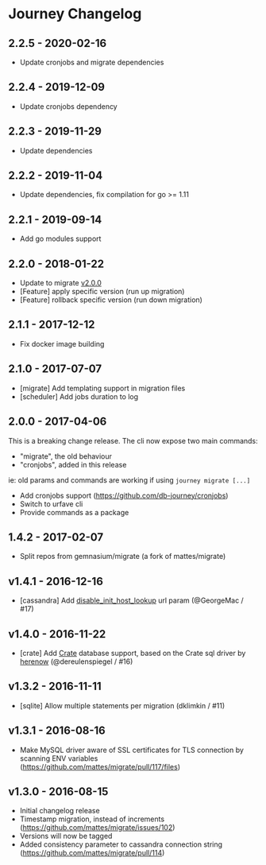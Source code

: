 # Journey Changelog

## 2.2.5 - 2020-02-16

- Update cronjobs and migrate dependencies

## 2.2.4 - 2019-12-09

- Update cronjobs dependency

## 2.2.3 - 2019-11-29

- Update dependencies

## 2.2.2 - 2019-11-04

* Update dependencies, fix compilation for go >= 1.11

## 2.2.1 - 2019-09-14

* Add go modules support

## 2.2.0 - 2018-01-22

* Update to migrate [v2.0.0](https://github.com/db-journey/migrate/releases/tag/v2.0.0)
* [Feature] apply specific version (run up migration)
* [Feature] rollback specific version (run down migration)

## 2.1.1 - 2017-12-12

* Fix docker image building

## 2.1.0 - 2017-07-07

* [migrate] Add templating support in migration files
* [scheduler] Add jobs duration to log

## 2.0.0 - 2017-04-06

This is a breaking change release.
The cli now expose two main commands:

* "migrate", the old behaviour
* "cronjobs", added in this release

ie: old params and commands are working if using `journey migrate [...]`

* Add cronjobs support (https://github.com/db-journey/cronjobs)
* Switch to urfave cli
* Provide commands as a package

## 1.4.2 - 2017-02-07

* Split repos from gemnasium/migrate (a fork of mattes/migrate)

## v1.4.1 - 2016-12-16

* [cassandra] Add [disable_init_host_lookup](https://github.com/gocql/gocql/blob/master/cluster.go#L92) url param (@GeorgeMac / #17)

## v1.4.0 - 2016-11-22

* [crate] Add [Crate](https://crate.io) database support, based on the Crate sql driver by [herenow](https://github.com/herenow/go-crate) (@dereulenspiegel / #16)

## v1.3.2 - 2016-11-11

* [sqlite] Allow multiple statements per migration (dklimkin / #11)

## v1.3.1 - 2016-08-16

* Make MySQL driver aware of SSL certificates for TLS connection by scanning ENV variables (https://github.com/mattes/migrate/pull/117/files)

## v1.3.0 - 2016-08-15

* Initial changelog release
* Timestamp migration, instead of increments (https://github.com/mattes/migrate/issues/102)
* Versions will now be tagged
* Added consistency parameter to cassandra connection string (https://github.com/mattes/migrate/pull/114)


